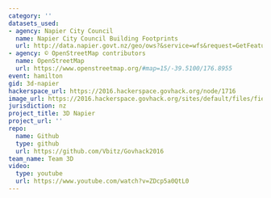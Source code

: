 ```yaml
---
category: ''
datasets_used:
- agency: Napier City Council
  name: Napier City Council Building Footprints
  url: http://data.napier.govt.nz/geo/ows?&service=wfs&request=GetFeature&version=1.0.0&srs=EPSG%3A4326&typeName=NCC%3ABUILDINGS&outputFormat=excel
- agency: © OpenStreetMap contributors
  name: OpenStreetMap
  url: https://www.openstreetmap.org/#map=15/-39.5100/176.8955
event: hamilton
gid: 3d-napier
hackerspace_url: https://2016.hackerspace.govhack.org/node/1716
image_url: https://2016.hackerspace.govhack.org/sites/default/files/field/image/projectImage.png
jurisdiction: nz
project_title: 3D Napier
project_url: ''
repo:
  name: Github
  type: github
  url: https://github.com/Vbitz/Govhack2016
team_name: Team 3D
video:
  type: youtube
  url: https://www.youtube.com/watch?v=ZDcp5a0QtL0
---
```


